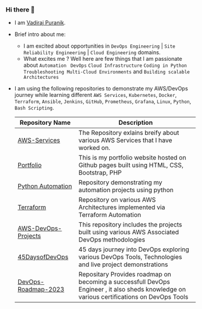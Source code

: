 ### Hi there 👋

- I am [Vadiraj Puranik](https://in.linkedin.com/in/vadiraj-puranik-4518a4165).

- Brief intro about me:
  * I am excited about opportunities in `DevOps Engineering` |  `Site Reliability Engineering` | `Cloud Engineering` domains.
  * What excites me ? Well here are few things that I am passionate about 
  `Automation `
  `DevOps`
  `Cloud Infrastructure`
  `Coding in Python`
  `Troubleshooting Multi-Cloud Environments` and `Building scalable Architectures`

- I am using the following  repositories to demonstrate  my AWS/DevOps journey while learning different `AWS Services`, `Kubernetes`, `Docker`, `Terraform`, `Ansible`,  `Jenkins`, `GitHub`,  `Prometheus`, `Grafana`, `Linux`, `Python`, `Bash Scripting`.

  | Repository Name | Description  |
  | ------ | ------ |
  | [AWS-Services](https://github.com/Vadiraj-Puranik/AWS-Architectures) | The Repository exlains breify about various AWS Services that I have worked on. |
  | [Portfolio](https://github.com/Vadiraj-Puranik/Portfolio) | This is my portfolio website hosted on Github pages built using HTML, CSS, Bootstrap, PHP |
  | [Python Automation ](https://github.com/Vadiraj-Puranik/PythonAutomation) | Repository demonstrating my automation projects using python |
  | [Terraform ](https://github.com/Vadiraj-Puranik/Terraform) | Repository on various AWS Architectures implemented via Terraform Automation |
  | [AWS-DevOps-Projects ](https://github.com/Vadiraj-Puranik/AWS-DevOps-Projects) | This repository includes the projects built using various AWS Associated DevOps methodologies |
  | [45DaysofDevOps](https://github.com/Vadiraj-Puranik/45DaysofDevOps) | 45 days journey into DevOps exploring various DevOps Tools, Technologies and live project demonstrations |
   | [DevOps-Roadmap-2023](https://github.com/Vadiraj-Puranik/DevOps-Roadmap) | Repositary Provides roadmap on becoming a successfull DevOps Engineer , it also sheds knowledge on various certifications on DevOps Tools |
  
  
